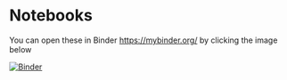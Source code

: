 # Notebooks

You can open these in Binder https://mybinder.org/ by clicking the image below

[![Binder](https://mybinder.org/badge_logo.svg)](https://mybinder.org/v2/gh/SQLDBAWithABeard/Notebooks/master?urlpath=lab)

